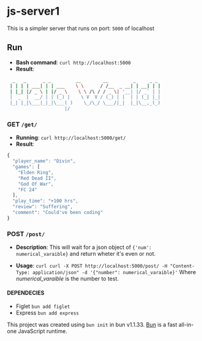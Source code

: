 # js-server1
This is a simpler server that runs on port: `5000` of localhost

## Run
- **Bash command**: `curl http://localhost:5000`
- **Result**:
```bash
  _   _      _ _         __        __         _     _ _ 
 | | | | ___| | | ___    \ \      / /__  _ __| | __| | |
 | |_| |/ _ \ | |/ _ \    \ \ /\ / / _ \| '__| |/ _` | |
 |  _  |  __/ | | (_) |    \ V  V / (_) | |  | | (_| |_|
 |_| |_|\___|_|_|\___( )    \_/\_/ \___/|_|  |_|\__,_(_)
                     |/
```

### GET `/get/`
- **Running**: `curl http://localhost:5000/get/`
- **Result**:
```javascript
{
  "player_name": "Divin",
  "games": [
    "Elden Ring",
    "Red Dead II",
    "God Of War",
    "FC 24"
  ],
  "play_time": "+100 hrs",
  "review": "Suffering",
  "comment": "Could've been coding"
}
```

### POST `/post/`
- **Description**: This will wait for a json object of `{'num': numerical_varaible}` and return wheter it's even or not.

- **Usage**: `curl curl -X POST http://localhost:5000/post/ -H "Content-Type: application/json" -d '{"number": numerical_varaible}'` Where *numerical_varaible* is the number to test. 

#### DEPENDECIES
- Figlet `bun add figlet`
- Express `bun add express`

This project was created using `bun init` in bun v1.1.33. [Bun](https://bun.sh) is a fast all-in-one JavaScript runtime.
